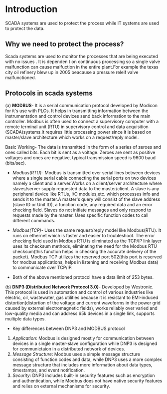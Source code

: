 # Introduction
SCADA systems are used to protect the process while IT systems are used to protect the data.

## Why we need to protect the process?
Scada systems are used to monitor the processes that are being executed with no issues . It is dependen t on continuous processing so a single valve malfunction can cause malfuction in the entire plant.For example the texas city oil refinery blew up in 2005 beacause a pressure releif valve malfunctioned.

## Protocols in scada systems
(a) **MODBUS**- It is a serial communication protocol developed by Modicon for it's use with PLCs. It helps in transmitting information between the instrumentation and control devices send back information to the main controller. Modbus is often used to connect a supervisory computer with a remote terminal unit (RTU) in supervisory control and data acquisition (SCADA)systems.It requires little processing power since it is based on master/slave architecture which works on a request/reply model.


Basic Working- The data is transmitted in the form of a series of zeroes and ones called bits. Each bit is sent as a voltage. Zeroes are sent as positive voltages and ones are negative, typical transmission speed is 9600 baud (bits/sec). 

* *Modbus(RTU)*- Modbus is transmitted over serial lines between devices where a single serial cable connecting the serial ports on two devices namely a client and a server.Works on a client/server architecture where slaves/server supply requested data to the master/client. A slave is any peripheral device like RTUs, I/O modules,etc. which processes info and sends it to the master.A master's query will consist of the slave address (slave ID or Unit ID), a function code, any required data and an error checking field. Slaves do not initiate messages and only respond to requests made by the master. Uses specific function codes to call different commands.

* *Modbus(TCP)*- Uses the same request/reply model like Modbus(RTU). It runs on ethernet which is faster and easier to troubleshoot. The error checking field used in Modbus RTU is eliminated as the TCP/IP link layer uses its checksum methods, eliminating the need for the Modbus RTU checksum(this function helps in checking the accurate delivery of the packet). Modbus TCP utilizes the reserved port 502(this port is reserved for modbus applications, helps in listening and receiving Modbus data) to communicate over TCP/IP.

* Both of the above mentioned protocol have a data limit of 253 bytes.

(b) **DNP3 (Distributed Network Protocol 3.0)**- Developed by Westronic. This protocol is used in automation and control of various industries like electric, oil, wastewater, gas utilities because it is resistant to EMI-induced distortion(distortion of the voltage and current waveforms in the power grid caused by external electromagnetic fields), works reliably over varied and low-quality media and can address 65k devices in a single link, supports multiple data types.

* Key differences between DNP3 and MODBUS protocol
1) *Application*: Modbus is designed mostly for communication between devices in a single master-slave configuration while DNP3 is designed for communictaion in a distributed network of devices.
2) *Message Structure*: Modbus uses a simple message structure consisting of function codes and data, while DNP3 uses a more complex message structure that includes more information about data types, timestamps, and event notification.
3) *Security*: DNP3 includes built-in security features such as encryption and authentication, while Modbus does not have native security features and relies on external mechanisms for security.



